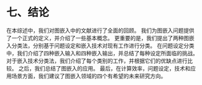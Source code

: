 # 七、结论

在本综述中，我们对图嵌入中的文献进行了全面的回顾。 我们为图嵌入问题提供了一个正式的定义，并介绍了一些基本概念。 更重要的是，我们提出了两种图嵌入分类法，分别基于问题设定和嵌入技术对现有工作进行分类。 在问题设定分类中，我们介绍了四种嵌入输入和四种嵌入输出，并总结了每种设定所面临的挑战。 对于嵌入技术分类法，我们介绍了每个类别的工作，并根据它们的优缺点进行比较。 之后，我们总结了图嵌入的应用。 最后，在计算效率，问题设定，技术和应用场景方面，我们建议了图嵌入领域的四个有希望的未来研究方向。
